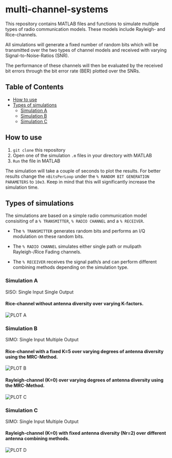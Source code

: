 # multi-channel-systems

This repository contains MATLAB files and functions to simulate multiple types 
of radio communication models. These models include Rayleigh- and Rice-channels. 

All simulations will generate a fixed number of random bits which will be transmitted 
over the two types of channel models and received with varying Signal-to-Noise-Ratios (SNR). 

The performance of these channels will then be evaluated by the received bit errors through the 
bit error rate (BER) plotted over the SNRs.

## Table of Contents

- [How to use](#how-to-use)
- [Types of simulations](#types-of-simulations)
  * [Simulation A](#simulation-a)
  * [Simulation B](#simulation-b)
  * [Simulation C](#simulation-c)

## How to use

1. `git clone` this repository 
2. Open one of the simulation `.m` files in your directory with MATLAB
3. `Run` the file in MATLAB

The simulation will take a couple of seconds to plot the results. 
For better results change the `nBitsPerLoop` under the `% RANDOM BIT GENERATION PARAMETERS` to `10e3`.
Keep in mind that this  will significantly increase the simulation time.

## Types of simulations

The simulations are based on a simple radio communication model consisiting of a `% TRANSMITTER`, `% RADIO CHANNEL` and a `% RECEIVER`.

- The `% TRANSMITTER` generates random bits and performs an I/Q modulation on these random bits.  

- The `% RADIO CHANNEL` simulates either single path or mulipath Rayleigh-/Rice Fading channels.

- The `% RECEIVER` receives the signal path/s and can perform different combining methods depending on the simulation type. 

### Simulation A 

SISO: Single Input Single Output

#### Rice-channel without antenna diversity over varying K-factors. 
![PLOT A](https://github.com/carlobiermann/multi-channel-systems/blob/master/PLOTS/PLOT1-RICE-CHANNEL-SIM.jpg)

### Simulation B 

SIMO: Single Input Multiple Output

#### Rice-channel with a fixed K=5 over varying degrees of antenna diversity using the MRC-Method.
![PLOT B](https://github.com/carlobiermann/multi-channel-systems/blob/master/PLOTS/PLOT2-RICE-CHANNEL-MRC-COMB.jpg)
 
#### Rayleigh-channel (K=0) over varying degrees of antenna diversity using the MRC-Method.
![PLOT C](https://github.com/carlobiermann/multi-channel-systems/blob/master/PLOTS/PLOT3-RAYLEIGH-CHANNEL-MRC-COMB.jpg)

### Simulation C 

SIMO: Single Input Multiple Output

#### Rayleigh-channel (K=0) with fixed antenna diversity (Nr=2) over different antenna combining methods.
![PLOT D](https://github.com/carlobiermann/multi-channel-systems/blob/master/PLOTS/PLOT4-RAYLEIGH-COMB-METHODS.jpg)
